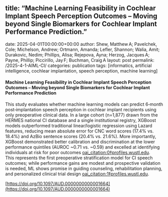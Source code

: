 ## title: “Machine Learning Feasibility in Cochlear Implant Speech Perception Outcomes – Moving beyond Single Biomarkers for Cochlear Implant Performance Prediction.”
date: 2025-04-01T00:00:00+00:00
author: Shew, Matthew A; Pavelchek, Cole; Michelson, Andrew; Ortmann, Amanda; Lefler, Shannon; Walia, Amit; Durakovic, Nedim; Phillips, Alisa; Rejepova, Ayna; Herzog, Jacques A; Payne, Phillip; Piccirillo, Jay F; Buchman, Craig A
layout: post
permalink: /2025-4-1-AIML-CI/
categories: publication
tags: [informatics, artificial intelligence, cochlear implantation, speech perception, machine learning]

#### Machine Learning Feasibility in Cochlear Implant Speech Perception Outcomes – Moving beyond Single Biomarkers for Cochlear Implant Performance Prediction <br>

This study evaluates whether machine learning models can predict 6‑month post‑implantation speech perception in cochlear implant recipients using only preoperative clinical data. In a large cohort (n=1,877) drawn from the HERMES national CI database and a single institutional registry, XGBoost models outperformed traditional linear/logistic regression using Lazard features, reducing mean absolute error for CNC word scores (17.4% vs. 18.4%) and AzBio sentence scores (20.4% vs. 21.6%). More importantly, XGBoost demonstrated better calibration and discrimination at the lower performance quintiles (AUROC ~0.71 vs. ~0.59) and excelled at identifying individuals at risk for poor outcomes  [oai_citation:0‡profiles.wustl.edu](https://profiles.wustl.edu/en/publications/machine-learning-feasibility-in-cochlear-implant-speech-perceptio?).  
This represents the first preoperative stratification model for CI speech outcomes; while performance gains are modest and prospective validation is needed, ML shows promise in guiding counseling, rehabilitation planning, and personalized clinical trial design  [oai_citation:1‡profiles.wustl.edu](https://profiles.wustl.edu/en/publications/machine-learning-feasibility-in-cochlear-implant-speech-perceptio?).

[https://doi.org/10.1097/AUD.0000000000001664](https://doi.org/10.1097/AUD.0000000000001664)
